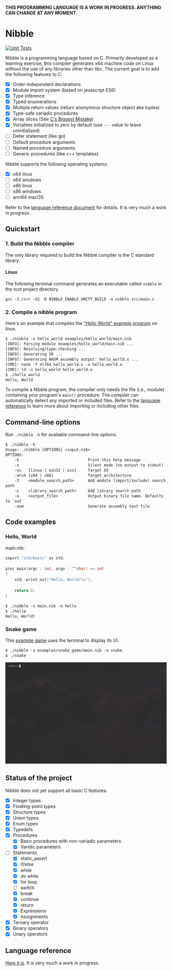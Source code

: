 **THIS PROGRAMMING LANGUAGE IS A WORK IN PROGRESS. ANYTHING CAN CHANGE AT ANY MOMENT.**
# Nibble

[![Unit Tests](https://github.com/nibble-language/nibble/actions/workflows/test_nibble_programs.yml/badge.svg)](https://github.com/nibble-language/nibble/actions/workflows/test_nibble_programs.yml)

Nibble is a programming language based on C. Primarily developed as a learning exercise, this compiler generates x64 machine code on Linux without the use of any libraries other than libc. The current goal is to add the following features to C:

- [x] Order-independent declarations
- [x] Module import system (based on javascript ES6)
- [x] Type inference
- [x] Typed enumerations
- [x] Multiple return values (return anonymous structure object aka tuples)
- [x] Type-safe variadic procedures
- [x] Array slices (See [C's Biggest Mistake](https://digitalmars.com/articles/C-biggest-mistake.html))
- [x] Variables initialized to zero by default (use `---` value to leave uninitialized)
- [ ] Defer statement (like go)
- [ ] Default procedure arguments
- [ ] Named procedure arguments
- [ ] Generic procedures (like c++ templates)

Nibble supports the followng operating systems:
- [x] x64 linux
- [ ] x64 windows
- [ ] x86 linux
- [ ] x86 windows
- [ ] arm64 macOS

Refer to the [language reference document](https://github.com/adrianlizarraga/nibble/wiki/Language-reference) for details. It is very much a work in progress.
## Quickstart
### 1. Build the Nibble compiler
The only library required to build the Nibble compiler is the C standard library.
#### Linux
The following terminal command generates an executable called `nibble` in the root project directory.
```console
gcc -I./src -O2 -D NIBBLE_ENABLE_UNITY_BUILD -o nibble src/main.c
```

### 2. Compile a nibble program
Here's an example that compiles the ["Hello World" example program](examples/hello_world/main.nib) on linux.

```console
$ ./nibble -o hello_world examples/hello_world/main.nib
[INFO]: Parsing module examples/hello_world/main.nib ...
[INFO]: Resolving/type-checking ...
[INFO]: Generating IR ...
[INFO]: Generating NASM assembly output: hello_world.s ...
[CMD]: nasm -f elf64 hello_world.s -o hello_world.o
[CMD]: ld -o hello_world hello_world.o
$ ./hello_world
Hello, World

```

To compile a Nibble program, the compiler only needs the file (i.e., module) containing your program's `main()` procedure. The compiler can automatically detect any imported or included files. Refer to the [language reference](https://github.com/adrianlizarraga/nibble/wiki/Language-reference#module-importexport-system) to learn more about importing or including other files.

## Command-line options
Run `./nibble -h` for available command-line options.

```console
$ ./nibble -h
Usage: ./nibble [OPTIONS] <input.nib>
OPTIONS:
    -h                              Print this help message
    -s                              Silent mode (no output to stdout)
    -os   [linux | win32 | osx]     Target OS
    -arch [x64 | x86]               Target architecture
    -I    <module_search_path>      Add module (import/include) search path
    -L    <library_search_path>     Add library search path
    -o    <output_file>             Output binary file name. Defaults to `out`
    -asm                            Generate assembly text file
```

## Code examples

### Hello, World

main.nib:
```c
import "std/basic" as std;

proc main(argc : int, argv : ^^char) => int
{
    std::print_out("Hello, World!\n");

    return 0;
}
```

```console
$ ./nibble -s main.nib -o hello
$ ./hello
Hello, World!

```

### Snake game
This [example game](examples/snake_game/) uses the terminal to display its UI.

```console
$ ./nibble -s examples/snake_game/main.nib -o snake
$ ./snake

```
![](examples/snake_game/snake-game.gif)

## Status of the project

Nibble does not yet support all basic C features:
- [x] Integer types
- [x] Floating-point types
- [x] Structure types
- [x] Union types
- [x] Enum types
- [x] Typedefs
- [x] Procedures
    - [x] Basic procedures with non-variadic parameters
    - [x] Varidic parameters
- [ ] Statements
    - [x] static_assert 
    - [x] if/else
    - [x] while 
    - [x] do while
    - [x] for loop
    - [ ] switch
    - [x] break
    - [x] continue
    - [x] return 
    - [x] Expressions
    - [x] Assignments
- [x] Ternary operator
- [x] Binary operators
- [x] Unary operators

## Language reference
[Here it is](https://github.com/adrianlizarraga/nibble/wiki/Language-reference). It is very much a work in progress.
